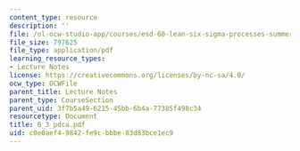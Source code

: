 ```yaml
---
content_type: resource
description: ''
file: /ol-ocw-studio-app/courses/esd-60-lean-six-sigma-processes-summer-2004/c0e0aef49842fe9cbbbe83d83bce1ec9_6_3_pdca.pdf
file_size: 797625
file_type: application/pdf
learning_resource_types:
- Lecture Notes
license: https://creativecommons.org/licenses/by-nc-sa/4.0/
ocw_type: OCWFile
parent_title: Lecture Notes
parent_type: CourseSection
parent_uid: 3f7b5a49-6215-45bb-6b4a-77385f498c34
resourcetype: Document
title: 6_3_pdca.pdf
uid: c0e0aef4-9842-fe9c-bbbe-83d83bce1ec9
---
```

